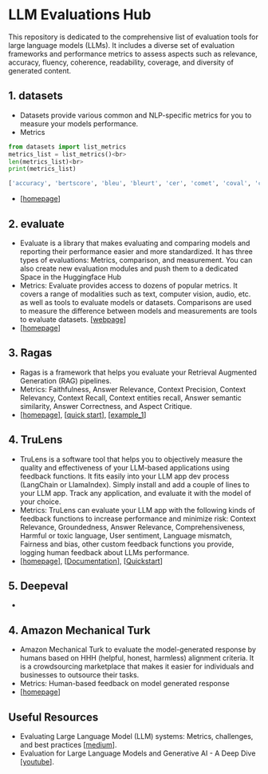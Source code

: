 # LLM Evaluations Hub

This repository is dedicated to the comprehensive list of evaluation tools for large language models (LLMs). It includes a diverse set of evaluation frameworks and performance metrics to assess aspects such as relevance, accuracy, fluency, coherence, readability, coverage, and diversity of generated content.

## 1. datasets
- Datasets provide various common and NLP-specific metrics for you to measure your models performance.
- Metrics
```python
from datasets import list_metrics
metrics_list = list_metrics()<br>
len(metrics_list)<br>
print(metrics_list)
```
```python
['accuracy', 'bertscore', 'bleu', 'bleurt', 'cer', 'comet', 'coval', 'cuad', 'f1', 'gleu', 'glue', 'indic_glue', 'matthews_correlation', 'meteor', 'pearsonr', 'precision', 'recall', 'rouge', 'sacrebleu', 'sari', 'seqeval', 'spearmanr', 'squad', 'squad_v2', 'super_glue', 'wer', 'wiki_split', 'xnli']
```
- [[homepage](https://huggingface.co/docs/datasets/metrics)]

## 2. evaluate
- Evaluate is a library that makes evaluating and comparing models and reporting their performance easier and more standardized. It has three types of evaluations: Metrics, comparison, and measurement. You can also create new evaluation modules and push them to a dedicated Space in the Huggingface Hub
- Metrics: Evaluate provides access to dozens of popular metrics. It covers a range of modalities such as text, computer vision, audio, etc. as well as tools to evaluate models or datasets. Comparisons are used to measure the difference between models and measurements are tools to evaluate datasets. [[webpage](https://huggingface.co/evaluate-metric)]
- [[homepage](https://huggingface.co/docs/evaluate/index)]

## 3. Ragas
- Ragas is a framework that helps you evaluate your Retrieval Augmented Generation (RAG) pipelines.
- Metrics: Faithfulness, Answer Relevance, Context Precision, Context Relevancy, Context Recall, Context entities recall, Answer semantic similarity, Answer Correctness, and Aspect Critique.
- [[homepage](https://docs.ragas.io/en/stable/index.html)], [[quick start](https://github.com/rajshah4/LLM-Evaluation/blob/main/ragas_quickstart.ipynb)], [[example_1](https://colab.research.google.com/drive/1vWeJBXdFEObuihO7Z8ui2CAYkdHQORqo?usp=sharing#scrollTo=Q3fIJM8ebasA)]

## 4. TruLens
- TruLens is a software tool that helps you to objectively measure the quality and effectiveness of your LLM-based applications using feedback functions. It fits easily into your LLM app dev process (LangChain or LlamaIndex). Simply install and add a couple of lines to your LLM app. Track any application, and evaluate it with the model of your choice. 
- Metrics:  TruLens can evaluate your LLM app with the following kinds of feedback functions to increase performance and minimize risk:
  Context Relevance, Groundedness, Answer Relevance, Comprehensiveness, Harmful or toxic language, User sentiment, Language mismatch, Fairness and bias, other custom feedback functions you provide, logging human feedback about LLMs performance.
- [[homepage](https://www.trulens.org/)], [[Documentation](https://www.trulens.org/trulens_eval/getting_started/)], [[Quickstart](https://www.trulens.org/trulens_eval/getting_started/quickstarts/quickstart/)]

## 5. Deepeval
- 


## 4. Amazon Mechanical Turk
- Amazon Mechanical Turk to evaluate the model-generated response by humans based on HHH (helpful, honest, harmless) alignment criteria. It is a crowdsourcing marketplace that makes it easier for individuals and businesses to outsource their tasks.
- Metrics: Human-based feedback on model generated response 
- [[homepage](https://www.mturk.com/)]

## Useful Resources
- Evaluating Large Language Model (LLM) systems: Metrics, challenges, and best practices [[medium](https://medium.com/data-science-at-microsoft/evaluating-llm-systems-metrics-challenges-and-best-practices-664ac25be7e5)].
- Evaluation for Large Language Models and Generative AI - A Deep Dive [[youtube](https://youtu.be/iQl03pQlYWY?si=JB47_iUMTBbOTCHh)].
        
<!--
<h2 class="section-title">Overview</h2>
<ul>
<li><a href="#metric">Evaluation Metrics</a></li>
<li><a href="#framework">Frameworks</a></li>
<li><a href="#human">Human based Evaluations</a></li>
<li><a href="#application">Applications</a></li>  
<li><a href="#resource">Useful Resources</a></li>
</ul> 
        
<div id="metric" class="section">
<h2 class="section-title">Evaluation Metrics</h2>
<h3>ROUGE</h3>
<ul>
<li>Rouge library, used for evaluating summarization and machine translation in natural language processing.  [<a href="https://github.com/pltrdy/rouge/tree/master">github</a>]</li>
</ul>
        
</div> -->

